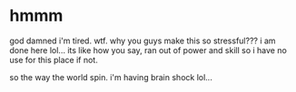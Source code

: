 # hmmm

god damned i'm tired.  wtf.  why you guys make this so stressful???  i am done here lol...  its like how you say, ran out of power and skill so i have no use for this place if not.

so the way the world spin.  i'm having brain shock lol...
